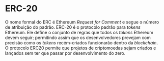 # ERC-20 

O nome formal do ERC é Ethereum _Request for Comment_ e segue o número de atribuição do padrão. ERC-20 é o protocolo padrão para _tokens_ Ethereum. Ele define o conjunto de regras que todos os _tokens_ Ethereum devem seguir; permitindo assim que os desenvolvedores prevejam com precisão como os _tokens_ recém-criados funcionarão dentro da _blockchain_. O protocolo ERC20 permite que projetos de criptomoedas sejam criados e lançados sem ter que passar por desenvolvimento do zero.
